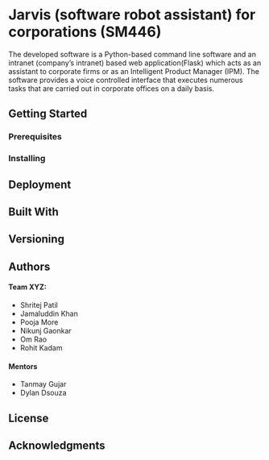 # Jarvis (software robot assistant) for corporations (SM446)
The developed software is a Python-based command line software and an intranet (company’s intranet) based web application(Flask) which acts as an assistant to corporate firms or as an Intelligent Product Manager (IPM). The software provides a voice controlled interface that executes numerous tasks that are carried out in corporate offices on a daily basis. 

## Getting Started


### Prerequisites


### Installing


## Deployment


## Built With


## Versioning


## Authors
#### Team XYZ:
* Shritej Patil
* Jamaluddin Khan
* Pooja More
* Nikunj Gaonkar
* Om Rao
* Rohit Kadam
#### Mentors
* Tanmay Gujar
* Dylan Dsouza

## License


## Acknowledgments

